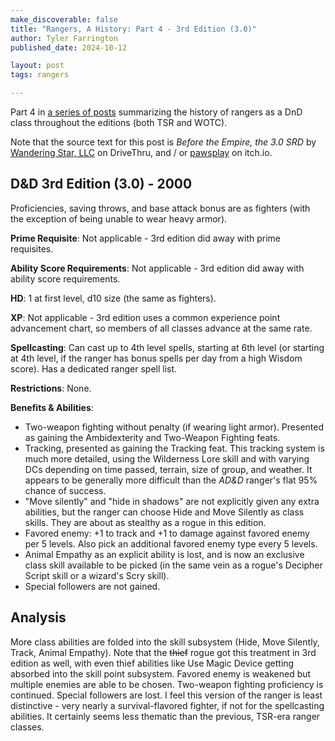 ```yaml
---
make_discoverable: false
title: "Rangers, A History: Part 4 - 3rd Edition (3.0)"
author: Tyler Farrington
published_date: 2024-10-12

layout: post
tags: rangers

---
```


Part 4 in [a series of posts](https://underwaterowlbear.github.io/tag/rangers) summarizing the history of rangers as a DnD class throughout the editions (both TSR and WOTC).

Note that the source text for this post is *Before the Empire, the 3.0 SRD* by [Wandering Star, LLC](https://www.drivethrurpg.com/en/product/423878/before-the-empire-the-3-0-srd) on DriveThru, and / or [pawsplay](https://pawsplay.itch.io/before-the-empire-the-30-srd) on itch.io.

## D&D 3rd Edition (3.0) - 2000

Proficiencies, saving throws, and base attack bonus are as fighters (with the exception of being unable to wear heavy armor).

**Prime Requisite**: Not applicable - 3rd edition did away with prime requisites.

**Ability Score Requirements**: Not applicable - 3rd edition did away with ability score requirements.

**HD**: 1 at first level, d10 size (the same as fighters).

**XP**: Not applicable - 3rd edition uses a common experience point advancement chart, so members of all classes advance at the same rate.

**Spellcasting**: Can cast up to 4th level spells, starting at 6th level (or starting at 4th level, if the ranger has bonus spells per day from a high Wisdom score). Has a dedicated ranger spell list.

**Restrictions**: None.

**Benefits & Abilities**:

- Two-weapon fighting without penalty (if wearing light armor). Presented as gaining the Ambidexterity and Two-Weapon Fighting feats.
- Tracking, presented as gaining the Tracking feat. This tracking system is much more detailed, using the Wilderness Lore skill and with varying DCs depending on time passed, terrain, size of group, and weather. It appears to be generally more difficult than the *AD&D* ranger's flat 95% chance of success.
- "Move silently" and "hide in shadows" are not explicitly given any extra abilities, but the ranger can choose Hide and Move Silently as class skills. They are about as stealthy as a rogue in this edition.
- Favored enemy: +1 to track and +1 to damage against favored enemy per 5 levels. Also pick an additional favored enemy type every 5 levels.
- Animal Empathy as an explicit ability is lost, and is now an exclusive class skill available to be picked (in the same vein as a rogue's Decipher Script skill or a wizard's Scry skill).
- Special followers are not gained.

## Analysis

More class abilities are folded into the skill subsystem (Hide, Move Silently, Track, Animal Empathy). Note that the ~~thief~~ rogue got this treatment in 3rd edition as well, with even thief abilities like Use Magic Device getting absorbed into the skill point subsystem. Favored enemy is weakened but multiple enemies are able to be chosen. Two-weapon fighting proficiency is continued. Special followers are lost. I feel this version of the ranger is least distinctive - very nearly a survival-flavored fighter, if not for the spellcasting abilities. It certainly seems less thematic than the previous, TSR-era ranger classes.
